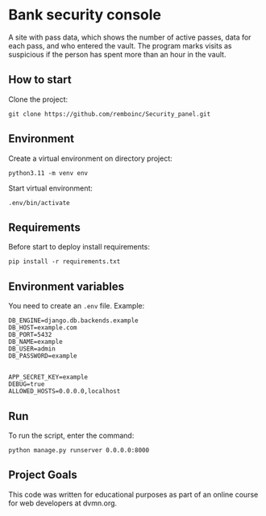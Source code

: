 # Bank security console
A site with pass data, which shows the number of active passes, data for each pass, and who entered the vault. The program marks visits as suspicious if the person has spent more than an hour in the vault.
## How to start
Clone the project:
```
git clone https://github.com/remboinc/Security_panel.git
```
## Environment
Create a virtual environment on directory project:
```
python3.11 -m venv env
```
Start virtual environment:
```
.env/bin/activate
```
## Requirements
Before start to deploy install requirements:
```
pip install -r requirements.txt
```
## Environment variables
You need to create an `.env` file. Example:
```
DB_ENGINE=django.db.backends.example
DB_HOST=example.com
DB_PORT=5432
DB_NAME=example
DB_USER=admin
DB_PASSWORD=example


APP_SECRET_KEY=example
DEBUG=true
ALLOWED_HOSTS=0.0.0.0,localhost
```
## Run
To run the script, enter the command:
```
python manage.py runserver 0.0.0.0:8000
```

## Project Goals
This code was written for educational purposes as part of an online course for web developers at dvmn.org.
